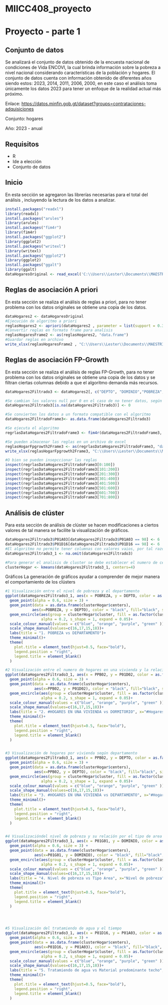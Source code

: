 # MIICC408_proyecto

# Proyecto - parte 1

## Conjunto de datos

Se analizará el conjunto de datos obtenido de la encuesta nacional de condiciones de Vida ENCOVI, la cual brinda información sobre la pobreza a nivel nacional considerando características de la población y hogares. El conjunto de datos cuenta con información obtenido de diferentes años siendo estos: 2023, 2014, 2011, 2006, 2000, en este caso el análisis toma únicamente los datos 2023 para tener un enfoque de la realidad actual más próximo.

Enlace: https://datos.minfin.gob.gt/dataset?groups=contrataciones-adquisiciones

Conjunto: hogares

Año: 2023 - anual

## Requisitos
* R
* Ide a elección
* Conjunto de datos

## Inicio
En esta sección se agregaron las librerías necesarias para el total del análisis , incluyendo la lectura de los datos a analizar.
```r
install.packages("readxl")
library(readxl)
install.packages("arules")
library(arules)
install.packages("fim4r")
library(fim4r)
install.packages("ggplot2")
library(ggplot2)
install.packages("writexl")
library(writexl)
install.packages("ggplot2")
library(ggplot2)
install.packages("ggalt")
library(ggalt)
dataHogaresOriginal <- read_excel('C:\\Users\\Lester\\Documents\\MAESTRIA\\INTO MINERIA DE DATOS\\proyecto_parte1\\ENCOVI2023_Hogares.xlsx')
```
## Reglas de asociación A priori

En esta sección se realiza el análisis de reglas a priori, para no tener problema con los datos originales se obtiene una copia de los datos.

```r
dataHogares2 <- dataHogaresOriginal
#Ejecución de algoritmo a priori
reglasHogares2 <- apriori(dataHogares2 , parameter = list(support = 0.3, confidence = 0.6, minlen = 2))
#Convertir reglas en formato frame para analisis
reglasHogaresFrame2 <- as(reglasHogares2, "data.frame")
#Guardar reglas en archivo
write_xlsx(reglasHogaresFrame2 , "C:\\Users\\Lester\\Documents\\MAESTRIA\\INTO MINERIA DE DATOS\\proyecto_parte1\\ReglasHogar_Apriori2.xlsx")
```
## Reglas de asociación FP-Growth

En esta sección se realiza el análisis de reglas FP-Growth, para no tener problema con los datos originales se obtiene una copia de los datos y se filtran ciertas columnas debido a que el algoritmo demanda más recursos.

```r
dataHogares2Filtrado3 <- dataHogares2[, c("DEPTO", "DOMINIO","POBREZA","TOTAL_PERS", "PPB02", "P01G01","P01A01", "P01A02", "P01A03", "P01A04", "P01A05A", "P01A05B", "P01A05C", "P01A05E", "P01A05F", "P01A06", "P01B01", "P01D01", "P01D02", "P01D16", "P01D17", "P01D22", "P01D34", "P01H02", "P01H07", "P01H08", "P01H09", "P01I01B", "P02B01")]

#Se cambian los valores null por 0 en el caso de no tener datos, según las columnas elegidas el valor no afecta.
dataHogares2Filtrado3[is.na(dataHogares2Filtrado3)] <- 0

#Se convierten los datos a un formato compatible con el algoritmo
dataHogares2FiltradoFrame3<- as.data.frame(dataHogares2Filtrado3)

#Se ejecuta el algoritmo
regrlasDataHogares2FiltradoFrame3 <- fim4r(dataHogares2FiltradoFrame3, method = "fpgrowth", target="rules", supp = .3, conf = .6)

#Se pueden almacenar las reglas en un archivo de excel
reglasHogarFpgrowth2Frame3 <- as(regrlasDataHogares2FiltradoFrame3, "data.frame")
write_xlsx(reglasHogarFpgrowth2Frame3, "C:\\Users\\Lester\\Documents\\MAESTRIA\\INTO MINERIA DE DATOS\\proyecto_parte1\\ReglasHogar_fpgrowthsup3.xlsx")

#O bien se pueden insepccionar las reglas
inspect(regrlasDataHogares2FiltradoFrame3[0:100])
inspect(regrlasDataHogares2FiltradoFrame3[101:200])
inspect(regrlasDataHogares2FiltradoFrame3[201:300])
inspect(regrlasDataHogares2FiltradoFrame3[301:400])
inspect(regrlasDataHogares2FiltradoFrame3[401:500])
inspect(regrlasDataHogares2FiltradoFrame3[501:600])
inspect(regrlasDataHogares2FiltradoFrame3[601:700])
inspect(regrlasDataHogares2FiltradoFrame3[701:800])
```

## Análisis de clúster

Para esta sección de análisis de clúster se hacen modificaciones a ciertos valores de tal manera se facilite la visualización de gráficos.

```r
dataHogares2Filtrado3$P01A03[dataHogares2Filtrado3$P01A03 == 98] <- 6
dataHogares2Filtrado3$P01D16[dataHogares2Filtrado3$P01D16 == 98] <- 6
#El algoritmo no permite tener columnas con valores vaios, por tal razón esta instrucción podria ser util para eliminar las columnas que no cumplan la restricción. Se debe analizar los casos si la información es faltante segun la interpretación
dataHogares2Filtrado3_1 <- na.omit(dataHogares2Filtrado3)

#Para generar el analisis de cluster se debe establecer el numero de centroides, en este caso serán 4
clusterHogar <- kmeans(dataHogares2Filtrado3_1, centers=4)
```

Gráficos
La generación de gráficos ayudar a comprender de mejor manera el comportamiento de los clústers
```r
#1 Visualización entre el nivel de pobreza y el departamento
ggplot(dataHogares2Filtrado3_1, aes(x = POBREZA, y = DEPTO, color = as.factor(clusterHogar$cluster), shape = as.factor(clusterHogar$cluster)))+
  geom_point(alpha = 0.6, size = 3) +
  geom_point(data = as.data.frame(clusterHogar$centers), 
            aes(x=POBREZA, y = DEPTO), color = "black", fill="black", size=4, shape=21)+
  geom_encircle(aes(group = clusterHogar$cluster, fill = as.factor(clusterHogar$cluster)),
                alpha = 0.2, s_shape = 1, expand = 0.05)+
  scale_colour_manual(values = c("blue", "orange", "purple", "green" ))+
  scale_shape_manual(values=c(16,17,15,18))+
  labs(title = "1. POBREZA vs DEPARTAMENTO")+
  theme_minimal()+
  theme(
    plot.title = element_text(hjust=0.5, face="bold"),
    legend.position = "right",
    legend.title = element_blank()
  )

#2 Visualización entre el numero de hogares en una vivienda y la relación entre la cantidad de dormitorios que posee la vivienda.
ggplot(dataHogares2Filtrado3_1, aes(x = PPB02, y = P01D02, color = as.factor(clusterHogar$cluster), shape = as.factor(clusterHogar$cluster)))+
  geom_point(alpha = 0.6, size = 3) +
  geom_point(data = as.data.frame(clusterHogar$centers), 
             aes(x=PPB02, y = P01D02), color = "black", fill="black", size=4, shape=21)+
  geom_encircle(aes(group = clusterHogar$cluster, fill = as.factor(clusterHogar$cluster)),
                alpha = 0.2, s_shape = 1, expand = 0.05)+
  scale_colour_manual(values = c("blue", "orange", "purple", "green" ))+
  scale_shape_manual(values=c(16,17,15,18))+
  labs(title = "2. #HOGARES EN UNA VIVIENDA vs DORMITORIO", x="#Hogares en una vivienda", y="# dormitorios")+
  theme_minimal()+
  theme(
    plot.title = element_text(hjust=0.5, face="bold"),
    legend.position = "right",
    legend.title = element_blank()
  )


#3 Visualización de hogares por vivienda según departamento
ggplot(dataHogares2Filtrado3_1, aes(x = PPB02, y = DEPTO, color = as.factor(clusterHogar$cluster), shape = as.factor(clusterHogar$cluster)))+
  geom_point(alpha = 0.6, size = 3) +
  geom_point(data = as.data.frame(clusterHogar$centers), 
             aes(x=PPB02, y = DEPTO), color = "black", fill="black", size=4, shape=21)+
  geom_encircle(aes(group = clusterHogar$cluster, fill = as.factor(clusterHogar$cluster)),
                alpha = 0.2, s_shape = 1, expand = 0.05)+
  scale_colour_manual(values = c("blue", "orange", "purple", "green" ))+
  scale_shape_manual(values=c(16,17,15,18))+
  labs(title = "3. #HOGARES EN UNA VIVIENDA vs DEPARTAMENTO", x="#Hogares en una vivienda", y="DEPARTAMENTO")+
  theme_minimal()+
  theme(
    plot.title = element_text(hjust=0.5, face="bold"),
    legend.position = "right",
    legend.title = element_blank()
  )


#4 Visualizacióndel nivel de pobreza y su relación por el tipo de area
ggplot(dataHogares2Filtrado3_1, aes(x = P01G01, y = DOMINIO, color = as.factor(clusterHogar$cluster), shape = as.factor(clusterHogar$cluster)))+
  geom_point(alpha = 0.6, size = 3) +
  geom_point(data = as.data.frame(clusterHogar$centers), 
             aes(x=P01G01, y = DOMINIO), color = "black", fill="black", size=4, shape=21)+
  geom_encircle(aes(group = clusterHogar$cluster, fill = as.factor(clusterHogar$cluster)),
                alpha = 0.2, s_shape = 1, expand = 0.05)+
  scale_colour_manual(values = c("blue", "orange", "purple", "green" ))+
  scale_shape_manual(values=c(16,17,15,18))+
  labs(title = "4. Nivel de pobreza vs Tipo Area", x="Nivel de pobreza", y="Tipo area")+
  theme_minimal()+
  theme(
    plot.title = element_text(hjust=0.5, face="bold"),
    legend.position = "right",
    legend.title = element_blank()
  )




#5 Visualización del tratamiendo de agua y el tiempo
ggplot(dataHogares2Filtrado3_1, aes(x = P01D16, y = P01A03, color = as.factor(clusterHogar$cluster), shape = as.factor(clusterHogar$cluster)))+
  geom_point(alpha = 0.6, size = 3) +
  geom_point(data = as.data.frame(clusterHogar$centers), 
             aes(x=P01D16, y = P01A03), color = "black", fill="black", size=4, shape=21)+
  geom_encircle(aes(group = clusterHogar$cluster, fill = as.factor(clusterHogar$cluster)),
                alpha = 0.2, s_shape = 1, expand = 0.05)+
  scale_colour_manual(values = c("blue", "orange", "purple", "green" ))+
  scale_shape_manual(values=c(16,17,15,18))+
  labs(title = "5. Tratamiendo de agua vs Material predominante techo", x="Tratamiento de agua", y="Material predominante techo")+
  theme_minimal()+
  theme(
    plot.title = element_text(hjust=0.5, face="bold"),
    legend.position = "right",
    legend.title = element_blank()
  )

```
